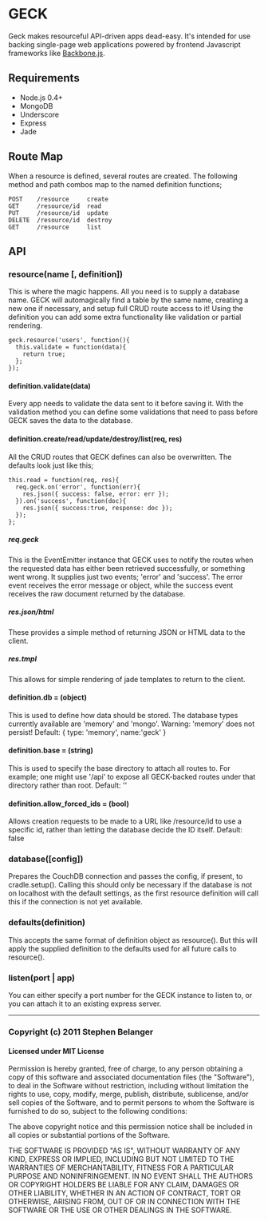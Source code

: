 # GECK
Geck makes resourceful API-driven apps dead-easy. It's intended for use backing single-page web applications powered by frontend Javascript frameworks like [Backbone.js](http://documentcloud.github.com/backbone).

## Requirements
* Node.js 0.4+
* MongoDB
* Underscore
* Express
* Jade

## Route Map
When a resource is defined, several routes are created. The following method and path combos map to the named definition functions;

    POST    /resource     create
    GET     /resource/id  read
    PUT     /resource/id  update
    DELETE  /resource/id  destroy
    GET     /resource     list

## API
### resource(name [, definition])
This is where the magic happens. All you need is to supply a database name. GECK will automagically find a table by the same name, creating a new one if necessary, and setup full CRUD route access to it! Using the definition you can add some extra functionality like validation or partial rendering.

    geck.resource('users', function(){
      this.validate = function(data){
        return true;
      };
    });

#### definition.validate(data)
Every app needs to validate the data sent to it before saving it. With the validation method you can define some validations that need to pass before GECK saves the data to the database.

#### definition.create/read/update/destroy/list(req, res)
All the CRUD routes that GECK defines can also be overwritten. The defaults look just like this;

    this.read = function(req, res){
      req.geck.on('error', function(err){
        res.json({ success: false, error: err });
      }).on('success', function(doc){
        res.json({ success:true, response: doc });
      });
    };

##### req.geck
This is the EventEmitter instance that GECK uses to notify the routes when the requested data has either been retrieved successfully, or something went wrong. It supplies just two events; 'error' and 'success'. The error event receives the error message or object, while the success event receives the raw document returned by the database.

##### res.json/html
These provides a simple method of returning JSON or HTML data to the client.

##### res.tmpl
This allows for simple rendering of jade templates to return to the client.

#### definition.db = (object)
This is used to define how data should be stored. The database types currently available are 'memory' and 'mongo'. Warning: 'memory' does not persist!
Default: { type: 'memory', name:'geck' }

#### definition.base = (string)
This is used to specify the base directory to attach all routes to. For example; one might use '/api' to expose all GECK-backed routes under that directory rather than root. Default: ''

#### definition.allow_forced_ids = (bool)
Allows creation requests to be made to a URL like /resource/id to use a specific id, rather than letting the database decide the ID itself. Default: false

### database([config])
Prepares the CouchDB connection and passes the config, if present, to cradle.setup(). Calling this should only be necessary if the database is not on localhost with the default settings, as the first resource definition will call this if the connection is not yet available.

### defaults(definition)
This accepts the same format of definition object as resource(). But this will apply the supplied definition to the defaults used for all future calls to resource().

### listen(port | app)
You can either specify a port number for the GECK instance to listen to, or you can attach it to an existing express server.

---

### Copyright (c) 2011 Stephen Belanger
#### Licensed under MIT License

Permission is hereby granted, free of charge, to any person obtaining a copy of this software and associated documentation files (the "Software"), to deal in the Software without restriction, including without limitation the rights to use, copy, modify, merge, publish, distribute, sublicense, and/or sell copies of the Software, and to permit persons to whom the Software is furnished to do so, subject to the following conditions:

The above copyright notice and this permission notice shall be included in all copies or substantial portions of the Software.

THE SOFTWARE IS PROVIDED "AS IS", WITHOUT WARRANTY OF ANY KIND, EXPRESS OR IMPLIED, INCLUDING BUT NOT LIMITED TO THE WARRANTIES OF MERCHANTABILITY, FITNESS FOR A PARTICULAR PURPOSE AND NONINFRINGEMENT. IN NO EVENT SHALL THE AUTHORS OR COPYRIGHT HOLDERS BE LIABLE FOR ANY CLAIM, DAMAGES OR OTHER LIABILITY, WHETHER IN AN ACTION OF CONTRACT, TORT OR OTHERWISE, ARISING FROM, OUT OF OR IN CONNECTION WITH THE SOFTWARE OR THE USE OR OTHER DEALINGS IN THE SOFTWARE.